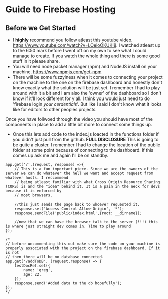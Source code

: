 # Guide to Firebase Hosting
## Before we Get Started
- I **highly** recommend you follow atleast this youtube video. https://www.youtube.com/watch?v=LOeioOKUKI8. I watched atleast up to the 6:50 mark 
before I went off on my own to see what I could manage to create. If you watch the whole thing and there is some good stuff in it please share.
- You will need node packet manager (npm) and NodeJS install on your machine. https://www.npmjs.com/get-npm
- There will be some fuzzyiness when it comes to connecting your project on the machine to the one on the firebase dashboard and honestly don't 
know exactly what the solution will be just yet. I remember I had to play around with it a bit and I am also the 'owner' of the dashboard so I 
don't know if it'll look different for y'all. I think you would just need to do 'firebase login *your cerdentials*'. But like I said I don't know what it looks like for editors to other peoples projects. 
 

Once you have follwoed through the video you should have most of the components in place to add a little bit more to connect some things up.

- Once this  lets add code to the index.js loacted in the functions folder if you didn't just pull from the github. **FULL DISCLOSURE** This is
going to be quite a cluster. I remember I had to change the location of the public folder at some point because of connecting to the dashboard. If
this comes up ask me and again I'll be on standby.

```
app.get('/',(request, response) =>{
    // This is a fun important piece. Since we are the owners of the server we can do whatever the hell we want and accept request from whatever hosts. I reccommend
    // being atleast familiar with what Cross Origin Resource Sharing (CORS) is and the "idea" behind it. It is a pain in the neck for devs because it is enforced by
    // most browsers. 
    
    //this just sends the page back to whoever requested it.
    response.set('Access-Control-Allow-Origin', '*');
    response.sendFile('public/index.html',{root: __dirname});

    //now that we can have the browser talk to the server (!!!) this is where just straight dev comes in. Time to play around
});

/* 
// before uncommenting this out make sure the code on your machine is properly associated with the project on the firebase dashboard. If it is not
// then there will be no database connected.
app.get('/addToDB', (request,response) => {
    testDocRef.set({
        name: 'greg',
        age: 22,
    });
    response.send('Added data to the db hopefully');
});
*/
```